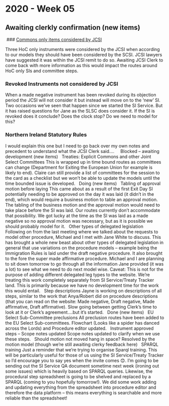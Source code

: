 # 2020 - Week 05

## Awaiting clerkly confirmation (new items)
 ### [Commons only items considered by JCSI](https://trello.com/c/Ho11p2xf/74-commons-only-instruments-considered-by-jcsi)

Three HoC only instruments were considered by the JCSI when according to our models they should have been considered by the SCSI. JCSI lawyers have suggested it was within the JCSI remit to do so. Awaiting JCSI Clerk to come back with more information as this would impact the routes around HoC only SIs and committee steps.
 
### Revoked Instruments not considered by JCSI
When a made negative instrument has been revoked during its objection period the JCSI will not consider it but instead will move on to the ‘new’ SI. Two occasions we’ve seen that happen since we started the SI Service. But it has raised questions for Jane as the SLSC does consider it. If the SI is revoked does it conclude? Does the clock stop? Do we need to model for this?
 
### Northern Ireland Statutory Rules
I would explain this one but I need to go back over my own notes and precedent to understand what the JCSI Clerk said….
 
 
Blocked – awaiting development (new items)
 
Treaties: Explicit Commons and other Joint Select Committees
This is wrapped up in time bound routes as committees can change (Department for Exiting the European Union for example is likely to end). Claire can still provide a list of committees for the session to the card as a checklist but we won’t be able to update the models until the time bounded issue is developed.
 
Doing (new items)
 
Tabling of approval motion before laying
This came about as a result of the first Exit Day SI potentially needing to be approved on the day it was laid (it didn’t in the end), which would require a business motion to table an approval motion. The tabling of the business motion and the approval motion would need to take place before the SI was laid. Our routes currently don’t accommodate that possibility. We got lucky at the time as the SI was laid as a made negative so no approval motion was necessary, but as it is possible we should probably model for it.
 
Other types of delegated legislation
Following on from the last meeting where we talked about the requests to model other procedure, Michael and I met with Jane White to discuss. This has brought a whole new beast about other types of delegated legislation in general that use variations on the procedure models – example being the Immigration Rules is laid under the draft negative procedure. It also brought to the fore the super made affirmative procedure. Michael and I are planning to sit down tomorrow to go through all the information Jane provided (it was a lot) to see what we need to do next model wise.
Caveat: This is not for the purpose of adding different delegated leg types to the website. We’re treating this work completely separately from SI Service/Treaty Tracker land. This is primarily because we have no development time for the work this would entail.
 
Step descriptions
Jayne is working on descriptions of all steps, similar to the work that Anya/Robert did on procedure descriptions (that you can read on the website: Made negative, Draft negative, Made affirmative, Draft affirmative). Slow going between getting Clerk’s time to look at it or Clerk’s agreement….but it’s started.
 
Done (new items)
 
EU Select Sub-Committee preclusions
All preclusion routes have been added to the EU Select Sub-committees. Flowchart (Looks like a spider has danced across the Lords) and Procedure editor updated.
 
Instrument approved steps – Scope notes updated
Scope notes updated to clarify when we use these steps.
 
Should motion not moved hang in space?
Resolved by the motion model (though we’re still awaiting clerky feedback here)
 
SPARQL training
Just a reminder that we’re trying to organise Sparql training. This will be particularly useful for those of us using the SI Service/Treaty Tracker so I’d encourage you to say yes when the invite comes 😊. I’m going to be sending out the SI Service QA document sometime next week (ironing out some issues) which is heavily based on SPARQL queries. Likewise, the procedural step spreadsheet is going to be shelved and replaced by a SPARQL (coming to you hopefully tomorrow!). We did some work adding and updating everything from the spreadsheet into procedure editor and therefore the data platform – this means everything is searchable and more reliable than the spreadsheet!